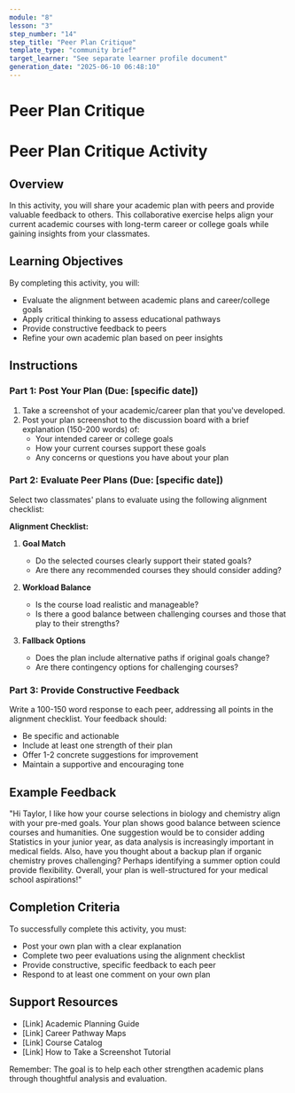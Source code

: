 ```yaml
---
module: "8"
lesson: "3"
step_number: "14"
step_title: "Peer Plan Critique"
template_type: "community brief"
target_learner: "See separate learner profile document"
generation_date: "2025-06-10 06:48:10"
---
```


# Peer Plan Critique

# Peer Plan Critique Activity

## Overview
In this activity, you will share your academic plan with peers and provide valuable feedback to others. This collaborative exercise helps align your current academic courses with long-term career or college goals while gaining insights from your classmates.

## Learning Objectives
By completing this activity, you will:
- Evaluate the alignment between academic plans and career/college goals
- Apply critical thinking to assess educational pathways
- Provide constructive feedback to peers
- Refine your own academic plan based on peer insights

## Instructions

### Part 1: Post Your Plan (Due: [specific date])
1. Take a screenshot of your academic/career plan that you've developed.
2. Post your plan screenshot to the discussion board with a brief explanation (150-200 words) of:
   - Your intended career or college goals
   - How your current courses support these goals
   - Any concerns or questions you have about your plan

### Part 2: Evaluate Peer Plans (Due: [specific date])
Select two classmates' plans to evaluate using the following alignment checklist:

**Alignment Checklist:**
1. **Goal Match**
   - Do the selected courses clearly support their stated goals?
   - Are there any recommended courses they should consider adding?

2. **Workload Balance**
   - Is the course load realistic and manageable?
   - Is there a good balance between challenging courses and those that play to their strengths?

3. **Fallback Options**
   - Does the plan include alternative paths if original goals change?
   - Are there contingency options for challenging courses?

### Part 3: Provide Constructive Feedback
Write a 100-150 word response to each peer, addressing all points in the alignment checklist. Your feedback should:
- Be specific and actionable
- Include at least one strength of their plan
- Offer 1-2 concrete suggestions for improvement
- Maintain a supportive and encouraging tone

## Example Feedback
"Hi Taylor, I like how your course selections in biology and chemistry align with your pre-med goals. Your plan shows good balance between science courses and humanities. One suggestion would be to consider adding Statistics in your junior year, as data analysis is increasingly important in medical fields. Also, have you thought about a backup plan if organic chemistry proves challenging? Perhaps identifying a summer option could provide flexibility. Overall, your plan is well-structured for your medical school aspirations!"

## Completion Criteria
To successfully complete this activity, you must:
- Post your own plan with a clear explanation
- Complete two peer evaluations using the alignment checklist
- Provide constructive, specific feedback to each peer
- Respond to at least one comment on your own plan

## Support Resources
- [Link] Academic Planning Guide
- [Link] Career Pathway Maps
- [Link] Course Catalog
- [Link] How to Take a Screenshot Tutorial

Remember: The goal is to help each other strengthen academic plans through thoughtful analysis and evaluation.